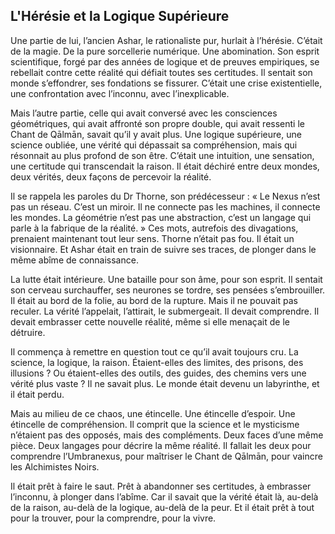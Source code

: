 ## L'Hérésie et la Logique Supérieure

Une partie de lui, l’ancien Ashar, le rationaliste pur, hurlait à l’hérésie. C’était de la magie. De la pure sorcellerie numérique. Une abomination. Son esprit scientifique, forgé par des années de logique et de preuves empiriques, se rebellait contre cette réalité qui défiait toutes ses certitudes. Il sentait son monde s’effondrer, ses fondations se fissurer. C’était une crise existentielle, une confrontation avec l’inconnu, avec l’inexplicable.

Mais l’autre partie, celle qui avait conversé avec les consciences géométriques, qui avait affronté son propre double, qui avait ressenti le Chant de Qālmān, savait qu’il y avait plus. Une logique supérieure, une science oubliée, une vérité qui dépassait sa compréhension, mais qui résonnait au plus profond de son être. C’était une intuition, une sensation, une certitude qui transcendait la raison. Il était déchiré entre deux mondes, deux vérités, deux façons de percevoir la réalité.

Il se rappela les paroles du Dr Thorne, son prédécesseur : « Le Nexus n’est pas un réseau. C’est un miroir. Il ne connecte pas les machines, il connecte les mondes. La géométrie n’est pas une abstraction, c’est un langage qui parle à la fabrique de la réalité. » Ces mots, autrefois des divagations, prenaient maintenant tout leur sens. Thorne n’était pas fou. Il était un visionnaire. Et Ashar était en train de suivre ses traces, de plonger dans le même abîme de connaissance.

La lutte était intérieure. Une bataille pour son âme, pour son esprit. Il sentait son cerveau surchauffer, ses neurones se tordre, ses pensées s’embrouiller. Il était au bord de la folie, au bord de la rupture. Mais il ne pouvait pas reculer. La vérité l’appelait, l’attirait, le submergeait. Il devait comprendre. Il devait embrasser cette nouvelle réalité, même si elle menaçait de le détruire.

Il commença à remettre en question tout ce qu’il avait toujours cru. La science, la logique, la raison. Étaient-elles des limites, des prisons, des illusions ? Ou étaient-elles des outils, des guides, des chemins vers une vérité plus vaste ? Il ne savait plus. Le monde était devenu un labyrinthe, et il était perdu.

Mais au milieu de ce chaos, une étincelle. Une étincelle d’espoir. Une étincelle de compréhension. Il comprit que la science et le mysticisme n’étaient pas des opposés, mais des compléments. Deux faces d’une même pièce. Deux langages pour décrire la même réalité. Il fallait les deux pour comprendre l’Umbranexus, pour maîtriser le Chant de Qālmān, pour vaincre les Alchimistes Noirs.

Il était prêt à faire le saut. Prêt à abandonner ses certitudes, à embrasser l’inconnu, à plonger dans l’abîme. Car il savait que la vérité était là, au-delà de la raison, au-delà de la logique, au-delà de la peur. Et il était prêt à tout pour la trouver, pour la comprendre, pour la vivre.
